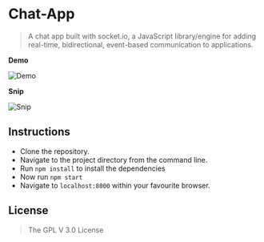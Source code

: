 # Chat-App

> A chat app built with socket.io, a JavaScript library/engine for adding real-time, bidirectional, event-based communication to applications.


**Demo**

![Demo](https://github.com/jamesgeorge007/Chat-App/blob/master/assets/Demo.gif)

**Snip**

![Snip](https://github.com/jamesgeorge007/Chat-App/blob/master/assets/snip.JPG)

## Instructions

- Clone the repository.
- Navigate to the project directory from the command line.
- Run ```npm install``` to install the dependencies
- Now run ```npm start```
- Navigate to ```localhost:8000``` within your favourite browser.

## License

> The GPL V 3.0 License
